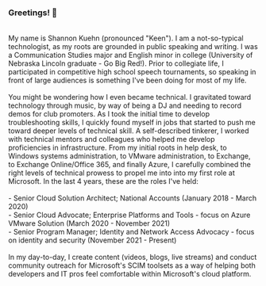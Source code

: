 ### Greetings! 👋
<!--**sbkuehn/sbkuehn** is a ✨ _special_ ✨ repository because its `README.md` (this file) appears on your GitHub profile.--!>
<br>
My name is Shannon Kuehn (pronounced "Keen"). I am a not-so-typical technologist, as my roots are grounded in public speaking and writing. I was a Communication Studies major and English minor in college (University of Nebraska Lincoln graduate - Go Big Red!). Prior to collegiate life, I participated in competitive high school speech tournaments, so speaking in front of large audiences is something I've been doing for most of my life. 
<br><br>
You might be wondering how I even became technical. I gravitated toward technology through music, by way of being a DJ and needing to record demos for club promoters. As I took the initial time to develop troubleshooting skills, I quickly found myself in jobs that started to push me toward deeper levels of technical skill. A self-described tinkerer, I worked with technical mentors and colleagues who helped me develop proficiencies in infrastructure. From my initial roots in help desk, to Windows systems administration, to VMware administration, to Exchange, to Exchange Online/Office 365, and finally Azure, I carefully combined the right levels of technical prowess to propel me into into my first role at Microsoft. In the last 4 years, these are the roles I've held:
<br>
<br>- Senior Cloud Solution Architect; National Accounts (January 2018 - March 2020)
<br>- Senior Cloud Advocate; Enterprise Platforms and Tools - focus on Azure VMware Solution (March 2020 - November 2021)
<br>- Senior Program Manager; Identity and Network Access Advocacy - focus on identity and security (November 2021 - Present)
<br><br>
In my day-to-day, I create content (videos, blogs, live streams) and conduct community outreach for Microsoft's SCIM toolsets as a way of helping both developers and IT pros feel comfortable within Microsoft's cloud platform. 
